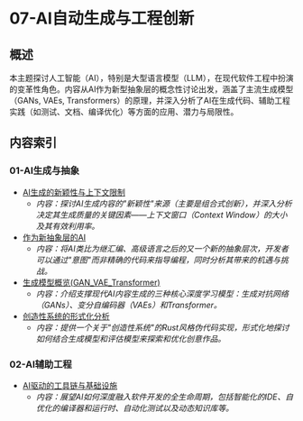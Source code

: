 # 07-AI自动生成与工程创新

## 概述

本主题探讨人工智能（AI），特别是大型语言模型（LLM），在现代软件工程中扮演的变革性角色。内容从AI作为新型抽象层的概念性讨论出发，涵盖了主流生成模型（GANs, VAEs, Transformers）的原理，并深入分析了AI在生成代码、辅助工程实践（如测试、文档、编译优化）等方面的应用、潜力与局限性。

## 内容索引

### 01-AI生成与抽象

- [AI生成的新颖性与上下文限制](./01-AI生成与抽象/01-AI生成的新颖性与上下文限制.md)
  - *内容：探讨AI生成内容的"新颖性"来源（主要是组合式创新），并深入分析决定其生成质量的关键因素——上下文窗口（Context Window）的大小及其有效利用率。*
- [作为新抽象层的AI](./01-AI生成与抽象/02-作为新抽象层的AI.md)
  - *内容：将AI类比为继汇编、高级语言之后的又一个新的抽象层次，开发者可以通过"意图"而非精确的代码来指导编程，同时分析其带来的机遇与挑战。*
- [生成模型概览(GAN_VAE_Transformer)](./01-AI生成与抽象/03-生成模型概览(GAN_VAE_Transformer).md)
  - *内容：介绍支撑现代AI内容生成的三种核心深度学习模型：生成对抗网络（GANs）、变分自编码器（VAEs）和Transformer。*
- [创造性系统的形式化分析](./01-AI生成与抽象/04-创造性系统的形式化分析.md)
  - *内容：提供一个关于"创造性系统"的Rust风格伪代码实现，形式化地探讨如何结合生成模型和评估模型来探索和优化创意作品。*

### 02-AI辅助工程

- [AI驱动的工具链与基础设施](./02-AI辅助工程/01-AI驱动的工具链与基础设施.md)
  - *内容：展望AI如何深度融入软件开发的全生命周期，包括智能化的IDE、自优化的编译器和运行时、自动化测试以及动态知识库等。*
